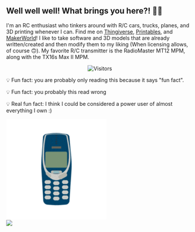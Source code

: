 ## Well well well! What brings you here?! 🙋‍♂️

I'm an RC enthusiast who tinkers around with R/C cars, trucks, planes, and 3D printing whenever I can. Find me on [Thingiverse](https://www.thingiverse.com/techmagic3d/designs), [Printables](https://www.printables.com/@TechMagic3D), and [MakerWorld](https://makerworld.com/en/@TechMagic3D/upload)! I like to take software and 3D models that are already written/created and then modify them to my liking (When licensing allows, of course 🙃). My favorite R/C transmitter is the RadioMaster MT12 MPM, along with the TX16s Max II MPM.

<p align="center">
  <img alt="Visitors" src="https://visitor-badge.laobi.icu/badge?page_id=inventor7777" />
</p>

💡 Fun fact: you are probably only reading this because it says "fun fact".

💡 Fun fact: you probably this read wrong

💡 Real fun fact: I think I could be considered a power user of almost everything I own :)

<div>
  <img src="https://github.com/inventor7777/inventor7777/blob/dd0f074ea49bf7fea97dad45abd9ed3d76ceab2c/nokia.gif" 
       alt="Demo" 
       width="270" 
       style="display:inline-block; vertical-align:middle;">
       
  <a href="https://github.com/inventor7777">
    <img src="https://github-readme-stats.vercel.app/api?username=inventor7777&count_private=true&show_icons=true&include_all_commits=true" 
         width="500" 
         style="display:inline-block; vertical-align:middle;">
  </a>
</div>
